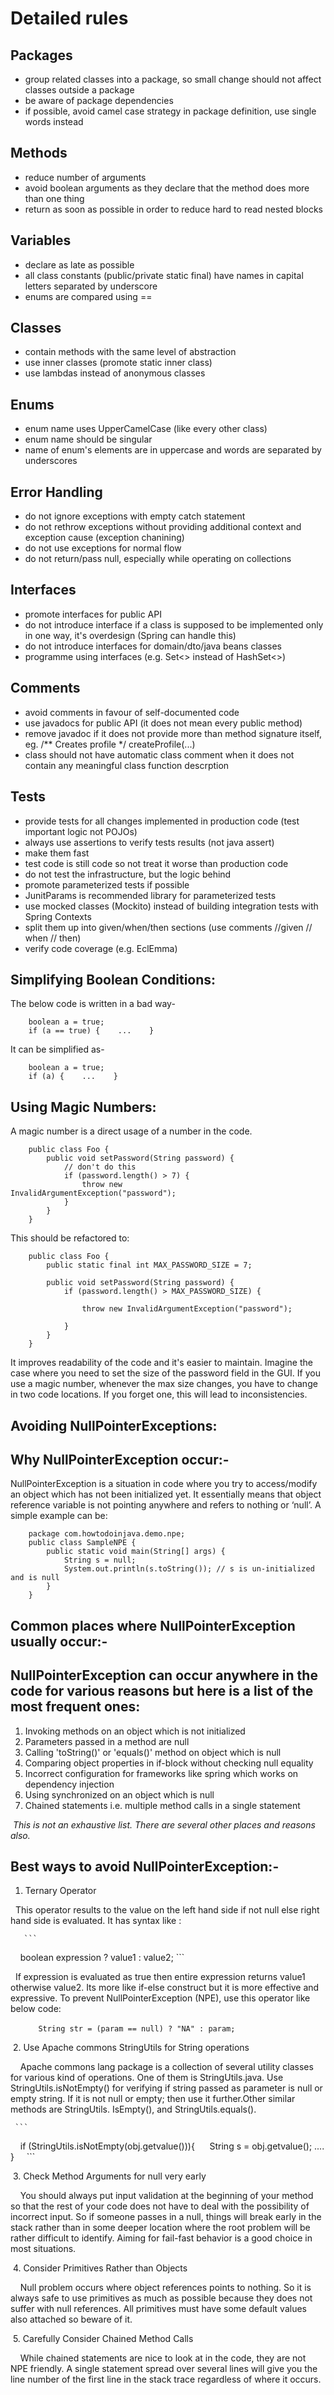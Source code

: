 # Detailed rules
## Packages
* group related classes into a package, so small change should not affect classes outside a package
* be aware of package dependencies
* if possible, avoid camel case strategy in package definition, use single words instead
## Methods
* reduce number of arguments
* avoid boolean arguments as they declare that the method does more than one thing
* return as soon as possible in order to reduce hard to read nested blocks
## Variables
* declare as late as possible
* all class constants (public/private static final) have names in capital letters separated by underscore
* enums are compared using ==
## Classes
* contain methods with the same level of abstraction
* use inner classes (promote static inner class)
* use lambdas instead of anonymous classes
## Enums
* enum name uses UpperCamelCase (like every other class)
* enum name should be singular
* name of enum's elements are in uppercase and words are separated by underscores
## Error Handling
* do not ignore exceptions with empty catch statement
* do not rethrow exceptions without providing additional context and exception cause (exception chanining)
* do not use exceptions for normal flow
* do not return/pass null, especially while operating on collections
## Interfaces
* promote interfaces for public API
* do not introduce interface if a class is supposed to be implemented only in one way, it's overdesign (Spring can handle this)
* do not introduce interfaces for domain/dto/java beans classes
* programme using interfaces (e.g. Set<> instead of HashSet<>)
## Comments
* avoid comments in favour of self-documented code
* use javadocs for public API (it does not mean every public method)
* remove javadoc if it does not provide more than method signature itself, eg. /** Creates profile */ createProfile(...)
* class should not have automatic class comment when it does not contain any meaningful class function descrption
## Tests
* provide tests for all changes implemented in production code (test important logic not POJOs)
* always use assertions to verify tests results (not java assert)
* make them fast
* test code is still code so not treat it worse than production code
* do not test the infrastructure, but the logic behind
* promote parameterized tests if possible
* JunitParams is recommended library for parameterized tests
* use mocked classes (Mockito) instead of building integration tests with Spring Contexts
* split them up into given/when/then sections (use comments //given // when // then)
* verify code coverage (e.g. EclEmma)

## Simplifying Boolean Conditions:
The below code is written in a bad way-
```
    boolean a = true;    
    if (a == true) {    ...    } 
```    
It can be simplified as-
```
    boolean a = true;    
    if (a) {    ...    } 
```    
## Using Magic Numbers:
A magic number is a direct usage of a number in the code.
```
    public class Foo {        
        public void setPassword(String password) {             
            // don't do this             
            if (password.length() > 7) {                  
                throw new InvalidArgumentException("password");             
            }        
        }    
    } 
```    
This should be refactored to:
```
    public class Foo {
        public static final int MAX_PASSWORD_SIZE = 7;      
        
        public void setPassword(String password) {      
            if (password.length() > MAX_PASSWORD_SIZE) {                 
                throw new InvalidArgumentException("password");              
            }       
        } 
    }
```

It improves readability of the code and it's easier to maintain. Imagine the case where you need to set the size of the password field in the GUI. If you use a magic number, whenever the max size changes, you have to change in two code locations. If you forget one, this will lead to inconsistencies.

## Avoiding NullPointerExceptions:
## Why NullPointerException occur:-

NullPointerException is a situation in code where you try to access/modify an object which has not been initialized yet. It essentially means that object reference variable is not pointing anywhere and refers to nothing or ‘null’. A simple example can be:
```
    package com.howtodoinjava.demo.npe;
    public class SampleNPE {    
        public static void main(String[] args) {        
            String s = null;        
            System.out.println(s.toString()); // s is un-initialized and is null    
        }
    }
```

## Common places where NullPointerException usually occur:-
## NullPointerException can occur anywhere in the code for various reasons but here is a list of the most frequent ones:
  1. Invoking methods on an object which is not initialized
  2. Parameters passed in a method are null
  3. Calling 'toString()' or 'equals()' method on object which is null
  4. Comparing object properties in if-block without checking null equality
  5. Incorrect configuration for frameworks like spring which works on dependency injection
  6. Using synchronized on an object which is null
  7. Chained statements i.e. multiple method calls in a single statement
  
  *This is not an exhaustive list. There are several other places and reasons also.*
  
## Best ways to avoid NullPointerException:-  
  
  1. Ternary Operator
  
     This operator results to the value on the left hand side if not null else right hand side is evaluated. It has syntax like :
    
       ```
     boolean expression ? value1 : value2;
       ```
     
     If expression is evaluated as true then entire expression returns value1 otherwise value2. Its more like if-else construct but it is more effective and expressive. To prevent NullPointerException (NPE), use this operator like below code:
     
     ```
     String str = (param == null) ? "NA" : param;
     ```
     
  2. Use Apache commons StringUtils for String operations
  
     Apache commons lang package is a collection of several utility classes for various kind of operations. One of them is StringUtils.java. Use StringUtils.isNotEmpty() for verifying if string passed as parameter is null or empty string. If it is not null or empty; then use it further.Other similar methods are StringUtils. IsEmpty(), and StringUtils.equals().
     
     ```
     if (StringUtils.isNotEmpty(obj.getvalue())){
         String s = obj.getvalue();
         ....
     }
     ```
     
  3. Check Method Arguments for null very early
  
     You should always put input validation at the beginning of your method so that the rest of your code does not have to deal with the possibility of incorrect input. So if someone passes in a null, things will break early in the stack rather than in some deeper location where the root problem will be rather difficult to identify. Aiming for fail-fast behavior is a good choice in most situations.
     
  4. Consider Primitives Rather than Objects
  
     Null problem occurs where object references points to nothing. So it is always safe to use primitives as much as possible because they does not suffer with null references. All primitives must have some default values also attached so beware of it.

  5. Carefully Consider Chained Method Calls
  
     While chained statements are nice to look at in the code, they are not NPE friendly. A single statement spread over several lines will give you the line number of the first line in the stack trace regardless of where it occurs.

